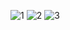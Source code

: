 ![1](https://github.com/user-attachments/assets/2d066423-86c8-43c2-bf2a-fa1fc42132f3)
![2](https://github.com/user-attachments/assets/5b703782-2b09-4195-8d4c-697f0f3d56b5)
![3](https://github.com/user-attachments/assets/7bb3c984-534f-4013-9f32-aebf767bc874)

